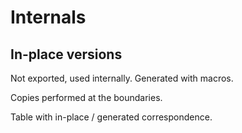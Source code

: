 # Internals

## In-place versions

Not exported, used internally.
Generated with macros.

Copies performed at the boundaries.

Table with in-place / generated correspondence.
